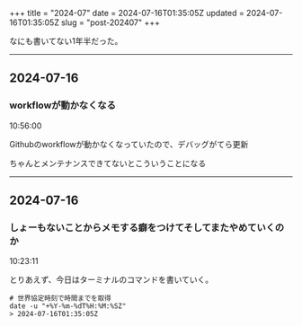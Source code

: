 +++
title = "2024-07"
date = 2024-07-16T01:35:05Z
updated = 2024-07-16T01:35:05Z
slug = "post-202407"
+++

なにも書いてない1年半だった。

<!--more-->

--- 

## 2024-07-16
### workflowが動かなくなる
10:56:00

Githubのworkflowが動かなくなっていたので、デバッグがてら更新

ちゃんとメンテナンスできてないとこういうことになる

---

## 2024-07-16
### しょーもないことからメモする癖をつけてそしてまたやめていくのか
10:23:11

とりあえず、今日はターミナルのコマンドを書いていく。

```
# 世界協定時刻で時間までを取得
date -u "+%Y-%m-%dT%H:%M:%SZ"
> 2024-07-16T01:35:05Z
```